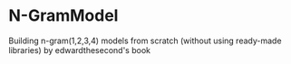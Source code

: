 # N-GramModel
 Building n-gram(1,2,3,4) models from scratch (without using ready-made libraries) by edwardthesecond's book
